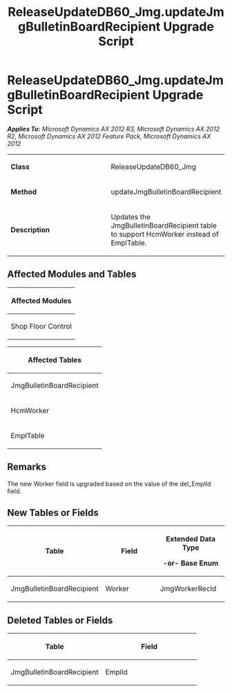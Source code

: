 ﻿---
title: ReleaseUpdateDB60_Jmg.updateJmgBulletinBoardRecipient Upgrade Script
TOCTitle: ReleaseUpdateDB60_Jmg.updateJmgBulletinBoardRecipient Upgrade Script
ms:assetid: 6d2b4f18-eae4-7b31-165c-887c40827f28
ms:mtpsurl: https://msdn.microsoft.com/en-us/library/JJ685701(v=AX.60)
ms:contentKeyID: 49708902
ms.date: 05/18/2015
mtps_version: v=AX.60
---

# ReleaseUpdateDB60\_Jmg.updateJmgBulletinBoardRecipient Upgrade Script 


_**Applies To:** Microsoft Dynamics AX 2012 R3, Microsoft Dynamics AX 2012 R2, Microsoft Dynamics AX 2012 Feature Pack, Microsoft Dynamics AX 2012_

<table>
<colgroup>
<col style="width: 50%" />
<col style="width: 50%" />
</colgroup>
<tbody>
<tr class="odd">
<td><p><strong>Class</strong></p></td>
<td><p>ReleaseUpdateDB60_Jmg</p></td>
</tr>
<tr class="even">
<td><p><strong>Method</strong></p></td>
<td><p>updateJmgBulletinBoardRecipient</p></td>
</tr>
<tr class="odd">
<td><p><strong>Description</strong></p></td>
<td><p>Updates the JmgBulletinBoardRecipient table to support HcmWorker instead of EmplTable.</p></td>
</tr>
</tbody>
</table>


## Affected Modules and Tables

<table>
<colgroup>
<col style="width: 100%" />
</colgroup>
<thead>
<tr class="header">
<th><p>Affected Modules</p></th>
</tr>
</thead>
<tbody>
<tr class="odd">
<td><p>Shop Floor Control</p></td>
</tr>
</tbody>
</table>


<table>
<colgroup>
<col style="width: 100%" />
</colgroup>
<thead>
<tr class="header">
<th><p>Affected Tables</p></th>
</tr>
</thead>
<tbody>
<tr class="odd">
<td><p>JmgBulletinBoardRecipient</p></td>
</tr>
<tr class="even">
<td><p>HcmWorker</p></td>
</tr>
<tr class="odd">
<td><p>EmplTable</p></td>
</tr>
</tbody>
</table>


## Remarks

The new Worker field is upgraded based on the value of the del\_EmplId field.

## New Tables or Fields

<table>
<colgroup>
<col style="width: 33%" />
<col style="width: 33%" />
<col style="width: 33%" />
</colgroup>
<thead>
<tr class="header">
<th><p>Table</p></th>
<th><p>Field</p></th>
<th><p>Extended Data Type</p>
<p>-or- Base Enum</p></th>
</tr>
</thead>
<tbody>
<tr class="odd">
<td><p>JmgBulletinBoardRecipient</p></td>
<td><p>Worker</p></td>
<td><p>JmgWorkerRecId</p></td>
</tr>
</tbody>
</table>


## Deleted Tables or Fields

<table>
<colgroup>
<col style="width: 50%" />
<col style="width: 50%" />
</colgroup>
<thead>
<tr class="header">
<th><p>Table</p></th>
<th><p>Field</p></th>
</tr>
</thead>
<tbody>
<tr class="odd">
<td><p>JmgBulletinBoardRecipient</p></td>
<td><p>EmplId</p></td>
</tr>
</tbody>
</table>

  


